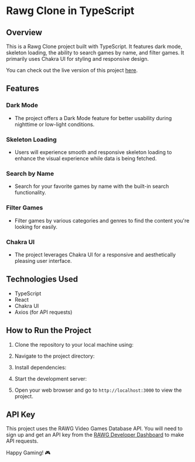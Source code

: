 # Rawg Clone in TypeScript

## Overview
This is a Rawg Clone project built with TypeScript. It features dark mode, skeleton loading, the ability to search games by name, and filter games. It primarily uses Chakra UI for styling and responsive design.

You can check out the live version of this project [here](https://super-game-rawg.netlify.app/).

## Features

### Dark Mode
- The project offers a Dark Mode feature for better usability during nighttime or low-light conditions.

### Skeleton Loading
- Users will experience smooth and responsive skeleton loading to enhance the visual experience while data is being fetched.

### Search by Name
- Search for your favorite games by name with the built-in search functionality.

### Filter Games
- Filter games by various categories and genres to find the content you're looking for easily.

### Chakra UI
- The project leverages Chakra UI for a responsive and aesthetically pleasing user interface.

## Technologies Used
- TypeScript
- React
- Chakra UI
- Axios (for API requests)

## How to Run the Project
1. Clone the repository to your local machine using:

2. Navigate to the project directory:

3. Install dependencies:

4. Start the development server:

5. Open your web browser and go to `http://localhost:3000` to view the project.

## API Key
This project uses the RAWG Video Games Database API. You will need to sign up and get an API key from the [RAWG Developer Dashboard](https://rawg.io/apidocs) to make API requests. 


Happy Gaming! 🎮
